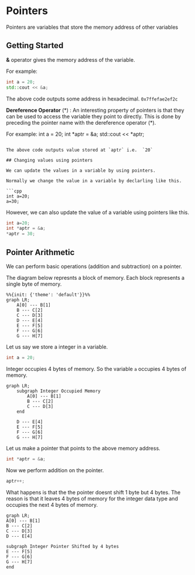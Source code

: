 # Pointers

Pointers are variables that store the memory address of other variables

## Getting Started

**&** operator gives the memory address of the variable.

For example:
```cpp
int a = 20;
std::cout << &a;
```

The above code outputs some address in hexadecimal.  `0x7ffefae2ef2c` 

**Dereference Operator** $(*)$ :  An interesting property of pointers is that they can be used to access the variable they point to directly. This is done by preceding the pointer name with the dereference operator (*).

For example:
int a = 20;
int *aptr = &a;
std::cout << *aptr;
```

The above code outputs value stored at `aptr` i.e.  `20`

## Changing values using pointers

We can update the values in a variable by using pointers.

Normally we change the value in a variable by declarling like this.

```cpp
int a=20;
a=30;
```

However, we can also update the value of a variable using pointers like this.
```cpp
int a=20;
int *aptr = &a;
*aptr = 30;
```

## Pointer Arithmetic
We can perform basic operations (addition and subtraction) on a pointer.

The diagram below represnts a block of memory. Each block represents a single byte of memory.
```mermaid
%%{init: {'theme': 'default'}}%%
graph LR;
    A[0] --- B[1]
    B --- C[2]
    C --- D[3]
    D --- E[4]
    E --- F[5]
    F --- G[6]
    G --- H[7]
```

Let us say we store a integer in a variable.

```cpp
int a = 20;
```
Integer occupies 4 bytes of memory. So the variable `a` occupies 4 bytes of memory.

```mermaid
graph LR;
    subgraph Integer Occupied Memory
        A[0] --- B[1]
        B --- C[2]
        C --- D[3]
    end
    
    D --- E[4]
    E --- F[5]
    F --- G[6]
    G --- H[7]
```

Let us make a pointer that points to the above memory address.

```cpp
int *aptr = &a;
```

Now we perform addition on the pointer.

```cpp
aptr++;
```

What happens is that the the pointer doesnt shift 1 byte but 4 bytes. The reason is that it leaves 4 bytes of memory for the integer data type and occupies the next 4 bytes of memory.

```mermaid
graph LR;
A[0] --- B[1]
B --- C[2]
C --- D[3]
D --- E[4]

subgraph Integer Pointer Shifted by 4 bytes
E --- F[5]
F --- G[6]
G --- H[7]
end
```
